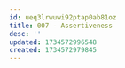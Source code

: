 ```yaml
---
id: ueq3lrwuwi92ptap0ab81oz
title: 007 - Assertiveness
desc: ''
updated: 1734572996548
created: 1734572979845
---
```

